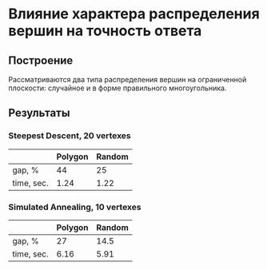 # Влияние характера распределения вершин на точность ответа
## Построение
Рассматриваются два типа распределения вершин на ограниченной плоскости: случайное и в форме правильного многоугольника.

## Результаты

### Steepest Descent, 20 vertexes


| |Polygon |Random|
| ------- | ------- | ------- |
|gap, %| 44| 25|
|time, sec.| 1.24 |1.22|


### Simulated Annealing, 10 vertexes

||Polygon|Random|
| ------- | ------- | ------- |
|gap, %| 27| 14.5|
|time, sec.| 6.16| 5.91|
